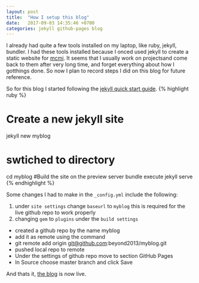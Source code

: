 ```yaml
---
layout: post
title:  "How I setup this blog"
date:   2017-09-03 14:35:46 +0700
categories: jekyll github-pages blog
---
```

I already had quite a few tools installed on my laptop, like ruby, jekyll, bundler. I had these tools installed because I onced used jekyll to create a static website for [mcmi](http://www.mcmi.asia). It seems that I usually work on projectsand come back to them after very long time, and forget everything about how I gotthings done. So now I plan to record steps I did on this blog for future reference. 

So for this blog I started following the [jekyll quick start guide](https://jekyllrb.com/docs/quickstart/). 
{% highlight ruby %}
# Create a new jekyll site
jekyll new myblog
# swtiched to directory
cd myblog
#Build the site on the preview server
bundle execute jekyll serve
{% endhighlight %}

Some changes I had to make in the `_config.yml` include the following:
1. under `site settings` change `baseurl` to `myblog` this is required for the live github repo to work properly 
2. changing `gem` to `plugins` under the `build settings`

* created a github repo by the name myblog
* add it as remote using the command
* git remote add origin git@github.com:beyond2013/myblog.git
* pushed local repo to remote
* Under the settings of github repo move to section GitHub Pages
* In Source choose master branch and click Save

And thats it, [the blog](https://beyond2013.github.io/myblog/) is now live.
